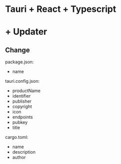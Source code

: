 # Tauri + React + Typescript

# + Updater

## Change

package.json:

- name

tauri.config.json:

- productName
- identifier
- publisher
- copyright
- icon
- endpoints
- pubkey
- title

cargo.toml:

- name
- description
- author
